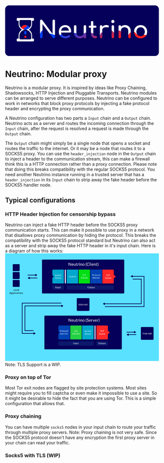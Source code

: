 
![Neutrino Logo](https://github.com/kuterd/neutrino/blob/master/branding/neutrino-logo-small.png?raw=true)


# Neutrino: Modular proxy 

Neutrino is a modular proxy. It is inspired by ideas like Proxy Chaining, Shadowsocks, HTTP Injection and Pluggable Transports.
Neutrino modules can be arranged to serve different purposes.
Neutrino can be configured to work in networks that block proxy protocols by injecting a fake protocol header and encrypting the proxy communication.

A Neutrino configuration has two parts a `Input` chain and a `Output` chain.  
Neutrino acts as a server and routes the incoming connection through the `Input` chain, after the request is resolved a request is made through the `Output` chain.

The `Output` chain might simply be a single node that opens a socket and routes the traffic to the internet.
Or it may be a node that routes it to a SOCKS5 proxy. You can use the `header_injection` node in the `Output` chain to inject a header to the communication stream, this can make a firewall think this is a HTTP connection
rather than a proxy connection. 
Please note that doing this breaks compatibility with the regular SOCKS5 protocol.
You need another Neutrino instance running in a trusted server that has a `header_injection` in its `Input` chain
to strip away the fake header before the SOCKS5 handler node. 

## Typical configurations

### HTTP Header Injection for censorship bypass

Neutrino can inject a fake HTTP header before the SOCKS5 proxy communication starts.
This can make it possible to use proxy in a network that disallows proxy communication by hiding the protocol.
This breaks the compatibility with the SOCKS5 protocol standard but Neutrino can also act as a server
and strip away the fake HTTP header in it's input chain. 
Here is a diagram of how this works:
![Neutrino Protocol Header injection diagram](https://github.com/kuterd/neutrino/blob/master/branding/neutrino_injection_explained.png?raw=true)
Note: TLS Support is a WIP.

### Proxy on top of Tor

Most Tor exit nodes are flagged by site protection systems. Most sites might require you to fill captcha or 
even make it impossible to use a site. So it might be desirable to hide the fact that you are using Tor.
This is a simple configuration that allows that.

### Proxy chaining

You can have multiple `socks5` nodes in your input chain to route your traffic through multiple proxy servers.
Note: Proxy chaining is not very safe. Since the SOCKS5 protocol doesn't have any encryption the first proxy
server in your chain can read your traffic.    

### Socks5 with TLS (WIP)


 
